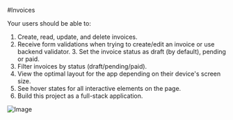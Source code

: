 #Invoices

Your users should be able to:
1. Create, read, update, and delete invoices.
2. Receive form validations when trying to create/edit an invoice or use backend validator. 3. Set the invoice status as draft (by default), pending or paid.
4. Filter invoices by status (draft/pending/paid).
5. View the optimal layout for the app depending on their device's screen size.
6. See hover states for all interactive elements on the page.
7. Build this project as a full-stack application.

![Image](https://github.com/user-attachments/assets/a621398a-5df7-4437-b1fe-286b3f3ef851)
